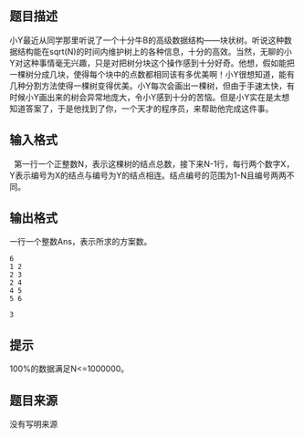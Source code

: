 


## 题目描述
小Y最近从同学那里听说了一个十分牛B的高级数据结构——块状树。听说这种数据结构能在sqrt(N)的时间内维护树上的各种信息，十分的高效。当然，无聊的小Y对这种事情毫无兴趣，只是对把树分块这个操作感到十分好奇。他想，假如能把一棵树分成几块，使得每个块中的点数都相同该有多优美啊！小Y很想知道，能有几种分割方法使得一棵树变得优美。小Y每次会画出一棵树，但由于手速太快，有时候小Y画出来的树会异常地庞大，令小Y感到十分的苦恼。但是小Y实在是太想知道答案了，于是他找到了你，一个天才的程序员，来帮助他完成这件事。
## 输入格式
  第一行一个正整数N，表示这棵树的结点总数，接下来N-1行，每行两个数字X，Y表示编号为X的结点与编号为Y的结点相连。结点编号的范围为1-N且编号两两不同。
## 输出格式
一行一个整数Ans，表示所求的方案数。

```input1
6
1 2
2 3
2 4
4 5
5 6

```

```output1
3
```

## 提示
100%的数据满足N<=1000000。
## 题目来源
没有写明来源


